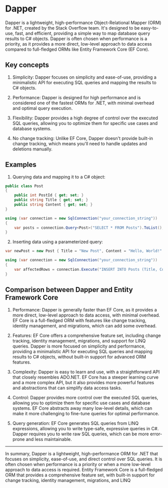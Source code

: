 # Dapper

Dapper is a lightweight, high-performance Object-Relational Mapper (ORM) for .NET, created by the Stack Overflow team. It's designed to be easy-to-use, fast, and efficient, providing a simple way to map database query results to C# objects. Dapper is often chosen when performance is a priority, as it provides a more direct, low-level approach to data access compared to full-fledged ORMs like Entity Framework Core (EF Core).

## Key concepts

1. Simplicity: Dapper focuses on simplicity and ease-of-use, providing a minimalistic API for executing SQL queries and mapping the results to C# objects.

2. Performance: Dapper is designed for high performance and is considered one of the fastest ORMs for .NET, with minimal overhead and optimal query execution.

3. Flexibility: Dapper provides a high degree of control over the executed SQL queries, allowing you to optimize them for specific use cases and database systems.

4. No change tracking: Unlike EF Core, Dapper doesn't provide built-in change tracking, which means you'll need to handle updates and deletions manually.

## Examples

1. Querying data and mapping it to a C# object:

```csharp
public class Post
{
    public int PostId { get; set; }
    public string Title { get; set; }
    public string Content { get; set; }
}

using (var connection = new SqlConnection("your_connection_string"))
{
    var posts = connection.Query<Post>("SELECT * FROM Posts").ToList();
}
```

2. Inserting data using a parameterized query:

```csharp
var newPost = new Post { Title = "New Post", Content = "Hello, World!" };

using (var connection = new SqlConnection("your_connection_string"))
{
    var affectedRows = connection.Execute("INSERT INTO Posts (Title, Content) VALUES (@Title, @Content)", newPost);
}
```

## Comparison between Dapper and Entity Framework Core

1. Performance: Dapper is generally faster than EF Core, as it provides a more direct, low-level approach to data access, with minimal overhead. EF Core is a full-fledged ORM with features like change tracking, identity management, and migrations, which can add some overhead.

2. Features: EF Core offers a comprehensive feature set, including change tracking, identity management, migrations, and support for LINQ queries. Dapper is more focused on simplicity and performance, providing a minimalistic API for executing SQL queries and mapping results to C# objects, without built-in support for advanced ORM features.

3. Complexity: Dapper is easy to learn and use, with a straightforward API that closely resembles ADO.NET. EF Core has a steeper learning curve and a more complex API, but it also provides more powerful features and abstractions that can simplify data access tasks.

4. Control: Dapper provides more control over the executed SQL queries, allowing you to optimize them for specific use cases and database systems. EF Core abstracts away many low-level details, which can make it more challenging to fine-tune queries for optimal performance.

5. Query generation: EF Core generates SQL queries from LINQ expressions, allowing you to write type-safe, expressive queries in C#. Dapper requires you to write raw SQL queries, which can be more error-prone and less maintainable.

---

In summary, Dapper is a lightweight, high-performance ORM for .NET that focuses on simplicity, ease-of-use, and direct control over SQL queries. It is often chosen when performance is a priority or when a more low-level approach to data access is required. Entity Framework Core is a full-fledged ORM that provides a comprehensive feature set, with built-in support for change tracking, identity management, migrations, and LINQ